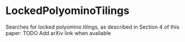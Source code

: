 # LockedPolyominoTilings

Searches for locked polyomino tilings, as described in Section 4 of this paper:
TODO Add arXiv link when available
